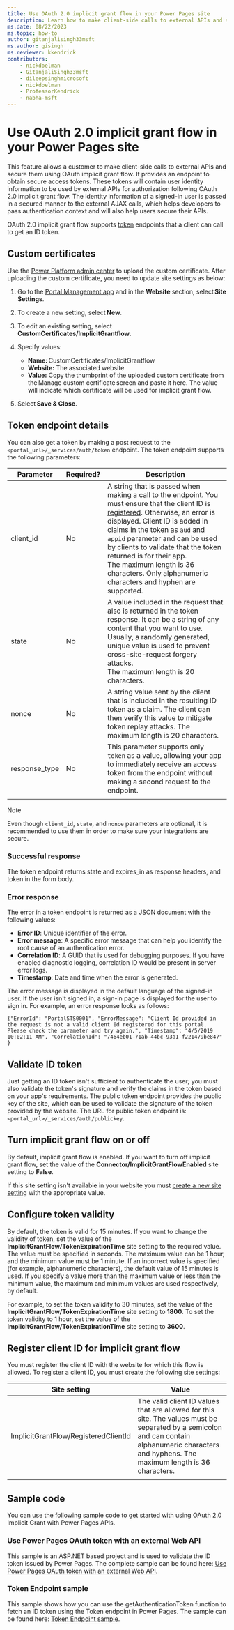 ```yaml
---
title: Use OAuth 2.0 implicit grant flow in your Power Pages site
description: Learn how to make client-side calls to external APIs and secure them using OAuth 2.0 implicit grant flow in your Power Pages site.
ms.date: 08/22/2023
ms.topic: how-to
author: gitanjalisingh33msft
ms.author: gisingh
ms.reviewer: kkendrick
contributors:
    - nickdoelman
    - GitanjaliSingh33msft
    - dileepsinghmicrosoft
    - nickdoelman
    - ProfessorKendrick
    - nabha-msft
---
```


# Use OAuth 2.0 implicit grant flow in your Power Pages site

This feature allows a customer to make client-side calls to external APIs and secure them using OAuth implicit grant flow. It provides an endpoint to obtain secure access tokens. These tokens will contain user identity information to be used by external APIs for authorization following OAuth 2.0 implicit grant flow. The identity information of a signed-in user is passed in a secured manner to the external AJAX calls, which helps developers to pass authentication context and will also help users secure their APIs.

OAuth 2.0 implicit grant flow supports [token](#token-endpoint-details) endpoints that a client can call to get an ID token.

## Custom certificates

Use the [Power Platform admin center](/power-apps/maker/portals/admin/manage-custom-certificates) to upload the custom certificate. After uploading the custom certificate, you need to update site settings as below: 

1. Go to the [Portal Management app](../configure/portal-management-app.md) and in the **Website** section, select **Site Settings**. 

1. To create a new setting, select **New**. 

1. To edit an existing setting, select **CustomCertificates/ImplicitGrantflow**. 

1. Specify values:
    - **Name:** CustomCertificates/ImplicitGrantflow 
    - **Website:** The associated website 
    - **Value:** Copy the thumbprint of the uploaded custom certificate from the Manage custom certificate screen and paste it here. The value will indicate which certificate will be used for implicit grant flow. 
1. Select **Save & Close**.

## Token endpoint details

You can also get a token by making a post request to the `<portal_url>/_services/auth/token` endpoint. The token endpoint supports the following parameters:

| Parameter   | Required? | Description                             |
|---------------|-----------|---------------------------------------|
| client_id      | No       | A string that is passed when making a call to the endpoint. You must ensure that the client ID is [registered](#register-client-id-for-implicit-grant-flow). Otherwise, an error is displayed. Client ID is added in claims in the token as `aud` and `appid` parameter and can be used by clients to validate that the token returned is for their app.<br />The maximum length is 36 characters. Only alphanumeric characters and hyphen are supported. |
| state       | No        | A value included in the request that also is returned in the token response. It can be a string of any content that you want to use. Usually, a randomly generated, unique value is used to prevent cross-site-request forgery attacks.<br />The maximum length is 20 characters.              |
| nonce   | No        | A string value sent by the client that is included in the resulting ID token as a claim. The client can then verify this value to mitigate token replay attacks. The maximum length is 20 characters.      |
| response_type         | No        | This parameter supports only `token` as a value, allowing your app to immediately receive an access token from the endpoint without making a second request to the endpoint.                               |
|||

> [!NOTE]
> Even though `client_id`, `state`, and `nonce` parameters are optional, it is recommended to use them in order to make sure your integrations are secure.

### Successful response

The token endpoint returns state and expires_in as response headers, and token in the form body.

### Error response

The error in a token endpoint is returned as a JSON document with the following values:

- **Error ID**: Unique identifier of the error.
- **Error message**: A specific error message that can help you identify the root cause of an authentication error.
- **Correlation ID**: A GUID that is used for debugging purposes. If you have enabled diagnostic logging, correlation ID would be present in server error logs.
- **Timestamp**: Date and time when the error is generated.

The error message is displayed in the default language of the signed-in user. If the user isn't signed in, a sign-in page is displayed for the user to sign in. 
For example, an error response looks as follows:

```
{"ErrorId": "PortalSTS0001", "ErrorMessage": "Client Id provided in the request is not a valid client Id registered for this portal. Please check the parameter and try again.", "Timestamp": "4/5/2019 10:02:11 AM", "CorrelationId": "7464eb01-71ab-44bc-93a1-f221479be847" }
```

## Validate ID token

Just getting an ID token isn't sufficient to authenticate the user; you must also validate the token's signature and verify the claims in the token based on your app's requirements. The public token endpoint provides the public key of the site, which can be used to validate the signature of the token provided by the website. The URL for public token endpoint is: `<portal_url>/_services/auth/publickey`.

## Turn implicit grant flow on or off

By default, implicit grant flow is enabled. If you want to turn off implicit grant flow, set the value of the **Connector/ImplicitGrantFlowEnabled** site setting to **False**.

If this site setting isn't available in your website you must [create a new site setting](/power-apps/maker/portals/configure/configure-site-settings) with the appropriate value.

## Configure token validity

By default, the token is valid for 15 minutes. If you want to change the validity of token, set the value of the **ImplicitGrantFlow/TokenExpirationTime** site setting to the required value. The value must be specified in seconds. The maximum value can be 1 hour, and the minimum value must be 1 minute. If an incorrect value is specified (for example, alphanumeric characters), the default value of 15 minutes is used. If you specify a value more than the maximum value or less than the minimum value, the maximum and minimum values are used respectively, by default.

For example, to set the token validity to 30 minutes, set the value of the **ImplicitGrantFlow/TokenExpirationTime** site setting to **1800**. To set the token validity to 1 hour, set the value of the **ImplicitGrantFlow/TokenExpirationTime** site setting to **3600**.

## Register client ID for implicit grant flow

You must register the client ID with the website for which this flow is allowed. To register a client ID, you must create the following site settings:

|Site setting|Value|
|------|------|
|ImplicitGrantFlow/RegisteredClientId|The valid client ID values that are allowed for this site. The values must be separated by a semicolon and can contain alphanumeric characters and hyphens. The maximum length is 36 characters.|
|||

## Sample code

You can use the following sample code to get started with using OAuth 2.0 Implicit Grant with Power Pages APIs.

### Use Power Pages OAuth token with an external Web API

This sample is an ASP.NET based project and is used to validate the ID token issued by Power Pages. The complete sample can be found here: [Use Power Pages OAuth token with an external Web API](https://github.com/microsoft/PowerApps-Samples/tree/master/portals/ExternalWebApiConsumingPortalOAuthTokenSample).

### Token Endpoint sample

This sample shows how you can use the getAuthenticationToken function to fetch an ID token using the Token endpoint in Power Pages. The sample can be found here: [Token Endpoint sample](https://github.com/microsoft/PowerApps-Samples/blob/master/portals/TokenEndpoint.js).
